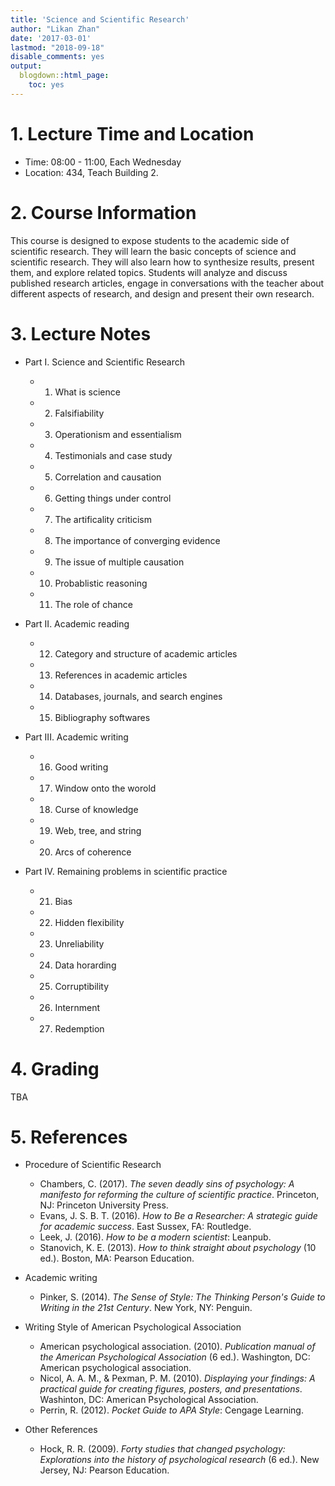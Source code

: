 ```yaml
---
title: 'Science and Scientific Research'
author: "Likan Zhan"
date: '2017-03-01'
lastmod: "2018-09-18"
disable_comments: yes
output:
  blogdown::html_page:
    toc: yes
---
```

# 1. Lecture Time and Location

- Time: 08:00 - 11:00, Each Wednesday
- Location: 434, Teach Building 2.

# 2. Course Information

This course is designed to expose students to the academic side of scientific research. They will learn the basic concepts of science and scientific research. They will also learn how to synthesize results, present them, and explore related topics. Students will analyze and discuss published research articles, engage in conversations with the teacher about different aspects of research, and design and present their own research.

# 3. Lecture Notes

- Part I. Science and Scientific Research [<i class="fa fa-download" style="font-size:1em"></i>](https://appendix.likan.info/Science-and-Scientific-Research/Sci.Res.CH.01.pdf)
    - 01. What is science
    - 02. Falsifiability
    - 03. Operationism and essentialism
    - 04. Testimonials and case study
    - 05. Correlation and causation
    - 06. Getting things under control
    - 07. The artificality criticism
    - 08. The importance of converging evidence
    - 09. The issue of multiple causation
    - 10. Probablistic reasoning
    - 11. The role of chance

- Part II. Academic reading
    - 12. Category and structure of academic articles
    - 13. References in academic articles
    - 14. Databases, journals, and search engines
    - 15. Bibliography softwares

- Part III. Academic writing
    - 16. Good writing
    - 17. Window onto the worold
    - 18. Curse of knowledge
    - 19. Web, tree, and string
    - 20. Arcs of coherence

- Part IV. Remaining problems in scientific practice
    - 21. Bias
    - 22. Hidden flexibility
    - 23. Unreliability
    - 24. Data horarding
    - 25. Corruptibility
    - 26. Internment
    - 27. Redemption

# 4. Grading

TBA

# 5. References

- Procedure of Scientific Research
    - Chambers, C. (2017). *The seven deadly sins of psychology: A manifesto for reforming the culture of scientific practice*. Princeton, NJ: Princeton University Press.
    - Evans, J. S. B. T. (2016). *How to Be a Researcher: A strategic guide for academic success*. East Sussex, FA: Routledge.
    - Leek, J. (2016). *How to be a modern scientist*: Leanpub.
    - Stanovich, K. E. (2013). *How to think straight about psychology* (10 ed.). Boston, MA: Pearson Education.

- Academic writing
    - Pinker, S. (2014). *The Sense of Style: The Thinking Person's Guide to Writing in the 21st Century*. New York, NY: Penguin.

- Writing Style of American Psychological Association
    - American psychological association. (2010). *Publication manual of the American Psychological Association* (6 ed.). Washington, DC: American psychological association.
    - Nicol, A. A. M., & Pexman, P. M. (2010). *Displaying your findings: A practical guide for creating figures, posters, and presentations*. Washinton, DC: American Psychological Association.
    - Perrin, R. (2012). *Pocket Guide to APA Style*: Cengage Learning.

- Other References
    - Hock, R. R. (2009). *Forty studies that changed psychology: Explorations into the history of psychological research* (6 ed.). New Jersey, NJ: Pearson Education.
